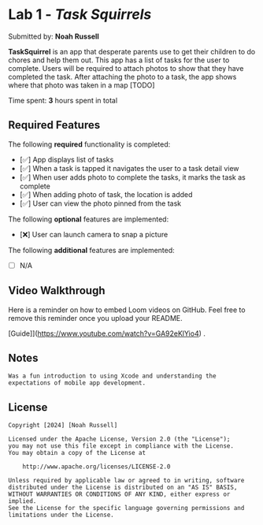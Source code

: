 # Lab 1 - *Task Squirrels*

Submitted by: **Noah Russell**

**TaskSquirrel** is an app that desperate parents use to get their children to do chores and help them out. This app has a list of tasks for the user to complete. Users will be required to attach photos to show that they have completed the task. After attaching the photo to a task, the app shows where that photo was taken in a map [TODO] 

Time spent: **3** hours spent in total

## Required Features

The following **required** functionality is completed:

- [✅] App displays list of tasks
- [✅] When a task is tapped it navigates the user to a task detail view
- [✅] When user adds photo to complete the tasks, it marks the task as complete
- [✅] When adding photo of task, the location is added
- [✅] User can view the photo pinned from the task
 
The following **optional** features are implemented:

- [❌] User can launch camera to snap a picture    

The following **additional** features are implemented:

- [ ] N/A

## Video Walkthrough

Here is a reminder on how to embed Loom videos on GitHub. Feel free to remove this reminder once you upload your README. 

[Guide]](https://www.youtube.com/watch?v=GA92eKlYio4) .

## Notes

    Was a fun introduction to using Xcode and understanding the expectations of mobile app development.

## License

    Copyright [2024] [Noah Russell]

    Licensed under the Apache License, Version 2.0 (the "License");
    you may not use this file except in compliance with the License.
    You may obtain a copy of the License at

        http://www.apache.org/licenses/LICENSE-2.0

    Unless required by applicable law or agreed to in writing, software
    distributed under the License is distributed on an "AS IS" BASIS,
    WITHOUT WARRANTIES OR CONDITIONS OF ANY KIND, either express or implied.
    See the License for the specific language governing permissions and
    limitations under the License.
